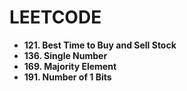# LEETCODE


- **121. Best Time to Buy and Sell Stock**
- **136. Single Number**
- **169. Majority Element**
- **191. Number of 1 Bits**